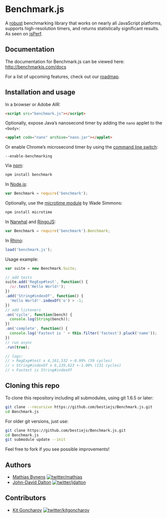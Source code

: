 # Benchmark.js

A [robust](http://calendar.perfplanet.com/2010/bulletproof-javascript-benchmarks/ "Bulletproof JavaScript benchmarks") benchmarking library that works on nearly all JavaScript platforms, supports high-resolution timers, and returns statistically significant results. As seen on [jsPerf](http://jsperf.com/).

## Documentation

The documentation for Benchmark.js can be viewed here: <http://benchmarkjs.com/docs>

For a list of upcoming features, check out our [roadmap](https://github.com/bestiejs/Benchmark.js/wiki/Roadmap).

## Installation and usage

In a browser or Adobe AIR:

~~~ html
<script src="benchmark.js"></script>
~~~

Optionally, expose Java’s nanosecond timer by adding the `nano` applet to the `<body>`:

~~~ html
<applet code="nano" archive="nano.jar"></applet>
~~~

Or enable Chrome’s microsecond timer by using the [command line switch](http://peter.sh/experiments/chromium-command-line-switches/#enable-benchmarking):

    --enable-benchmarking

Via [npm](http://npmjs.org/):

~~~ bash
npm install benchmark
~~~

In [Node.js](http://nodejs.org/):

~~~ js
var Benchmark = require('benchmark');
~~~

Optionally, use the [microtime module](https://github.com/wadey/node-microtime) by Wade Simmons:

~~~ bash
npm install microtime
~~~

In [Narwhal](http://narwhaljs.org/) and [RingoJS](http://ringojs.org/):

~~~ js
var Benchmark = require('benchmark').Benchmark;
~~~

In [Rhino](http://www.mozilla.org/rhino/):

~~~ js
load('benchmark.js');
~~~

Usage example:

~~~ js
var suite = new Benchmark.Suite;

// add tests
suite.add('RegExp#test', function() {
  /o/.test('Hello World!');
})
.add('String#indexOf', function() {
  'Hello World!'.indexOf('o') > -1;
})
// add listeners
.on('cycle', function(bench) {
  console.log(String(bench));
})
.on('complete', function() {
  console.log('Fastest is ' + this.filter('fastest').pluck('name'));
})
// run async
.run(true);

// logs:
// > RegExp#test x 4,161,532 +-0.99% (59 cycles)
// > String#indexOf x 6,139,623 +-1.00% (131 cycles)
// > Fastest is String#indexOf
~~~

## Cloning this repo

To clone this repository including all submodules, using git 1.6.5 or later:

~~~ bash
git clone --recursive https://github.com/bestiejs/Benchmark.js.git
cd Benchmark.js
~~~

For older git versions, just use:

~~~ bash
git clone https://github.com/bestiejs/Benchmark.js.git
cd Benchmark.js
git submodule update --init
~~~

Feel free to fork if you see possible improvements!

## Authors

* [Mathias Bynens](http://mathiasbynens.be/)
  [![twitter/mathias](http://gravatar.com/avatar/24e08a9ea84deb17ae121074d0f17125?s=70)](https://twitter.com/mathias "Follow @mathias on Twitter")
* [John-David Dalton](http://allyoucanleet.com/)
  [![twitter/jdalton](http://gravatar.com/avatar/299a3d891ff1920b69c364d061007043?s=70)](https://twitter.com/jdalton "Follow @jdalton on Twitter")

## Contributors

* [Kit Goncharov](http://kitgoncharov.github.com/)
  [![twitter/kitgoncharov](http://gravatar.com/avatar/6662a1d02f351b5ef2f8b4d815804661?s=70)](https://twitter.com/kitgoncharov "Follow @kitgoncharov on Twitter")